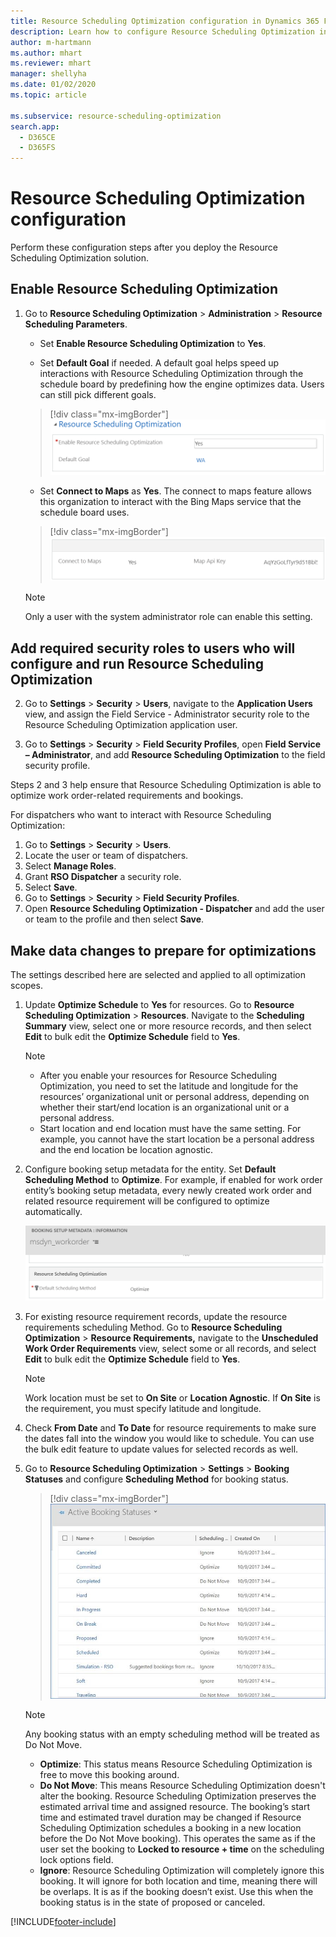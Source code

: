 ```yaml
---
title: Resource Scheduling Optimization configuration in Dynamics 365 Field Service
description: Learn how to configure Resource Scheduling Optimization in Dynamics 365 Field Service
author: m-hartmann
ms.author: mhart
ms.reviewer: mhart
manager: shellyha
ms.date: 01/02/2020
ms.topic: article

ms.subservice: resource-scheduling-optimization
search.app: 
  - D365CE
  - D365FS
---
```


# Resource Scheduling Optimization configuration 

Perform these configuration steps after you deploy the Resource Scheduling Optimization solution.

## Enable Resource Scheduling Optimization

1. Go to **Resource Scheduling Optimization** \> **Administration** \>
    **Resource Scheduling Parameters**.

   - Set **Enable Resource Scheduling Optimization** to **Yes**.

   - Set **Default Goal** if needed. A default goal helps speed up interactions with
     Resource Scheduling Optimization through the schedule board by predefining how the engine optimizes
     data. Users can still pick different goals. 
   > [!div class="mx-imgBorder"]
   > ![Screenshot of "Enable Resource Scheduling Optimization" field set to "Yes" ](media/9311df68c981d7f4c5e984622ca1e244.png)

   - Set **Connect to Maps** as **Yes**. The connect to maps feature allows this
     organization to interact with the Bing Maps service that the schedule board
     uses.
    > [!div class="mx-imgBorder"]
    > ![Screenshot of "Connect to Maps" set as "Yes."](media/c2e5f7299860832f2823f285d0fcd113.png)

     > [!NOTE]
     > Only a user with the system administrator role can enable this setting. 

## Add required security roles to users who will configure and run Resource Scheduling Optimization

2. Go to **Settings** \> **Security** \> **Users**, navigate to the
    **Application Users** view, and assign the Field Service - Administrator
    security role to the Resource Scheduling Optimization application user.

3. Go to **Settings** \> **Security** \> **Field Security Profiles**, open
    **Field Service – Administrator**, and add **Resource Scheduling
    Optimization** to the field security profile.

  Steps 2 and 3 help ensure that Resource Scheduling Optimization is able to optimize work order-related requirements and bookings. 
  
  For dispatchers who want to interact with Resource Scheduling Optimization:
   1. Go to **Settings** \> **Security** \> **Users**.
  2. Locate the user or team of dispatchers.
   3. Select **Manage Roles**.
   4. Grant **RSO Dispatcher** a security role.
  5. Select **Save**.
   6. Go to **Settings** \> **Security** \> **Field Security Profiles**.
   7. Open **Resource Scheduling Optimization - Dispatcher** and add the user or
team to the profile and then select **Save**.

## Make data changes to prepare for optimizations 

The settings described here are selected and applied to all optimization scopes.

1. Update **Optimize Schedule** to **Yes** for resources. Go to
    **Resource Scheduling Optimization** \> **Resources**. Navigate to the
    **Scheduling Summary** view, select one or more resource records, and then
    select **Edit** to bulk edit the **Optimize Schedule** field to **Yes**.

   > [!NOTE]
   > - After you enable your resources for Resource Scheduling Optimization, you need to set the latitude
    and longitude for the resources’ organizational unit or personal address,
    depending on whether their start/end location is an organizational unit or a
    personal address.
   > - Start location and end location must have the same setting. For example,
    you cannot have the start location be a personal address and the end
    location be location agnostic. 
  
2. Configure booking setup metadata for the entity. Set
    **Default Scheduling Method** to **Optimize**. For example, if enabled for
    work order entity’s booking setup metadata, every newly created work order
    and related resource requirement will be configured to optimize
    automatically.
    
    ![Screenshot showing the Booking Setup Metadata, with Default Scheduling Method set to "Optimize."](media/f0d624969f46a29e897670479a546ef6.png)

3. For existing resource requirement records, update the resource
    requirements scheduling Method. Go to **Resource Scheduling
    Optimization** \> **Resource Requirements,** navigate to the **Unscheduled
    Work Order Requirements** view, select some or all records, and select
    **Edit** to bulk edit the **Optimize Schedule** field to **Yes**.

    > [!NOTE]
    > Work location must be set to **On Site** or **Location Agnostic**. If **On Site** is the requirement, you must specify latitude and longitude.  
    
    
4. Check **From Date** and **To Date** for resource requirements to make sure
    the dates fall into the window you would like to schedule. You can use the
    bulk edit feature to update values for selected records as well.

5. Go to **Resource Scheduling Optimization** \> **Settings** \> **Booking
    Statuses** and configure **Scheduling Method** for booking status.
    > [!div class="mx-imgBorder"]
    > ![Screenshot showing active booking statuses.](media/bba178b0bd68c83aee9bb87cb66f19cb.jpg)

    > [!NOTE]
    > Any booking status with an empty scheduling method will be treated as Do Not Move.
    
   - **Optimize**: This status means Resource Scheduling Optimization is free to move this booking around. 
   - **Do Not Move**: This means Resource Scheduling Optimization doesn't alter the booking. Resource Scheduling Optimization preserves the estimated arrival time and assigned resource. The booking’s
    start time and estimated travel duration may be changed if Resource Scheduling Optimization schedules a
    booking in a new location before the Do Not Move booking). This operates the
    same as if the user set the booking to **Locked to resource + time** on the
    scheduling lock options field.
   - **Ignore**: Resource Scheduling Optimization will completely ignore this booking. It will ignore for both
    location and time, meaning there will be overlaps. It is as if the booking
    doesn’t exist. Use this when the booking status is in the state of proposed or canceled.





[!INCLUDE[footer-include](../includes/footer-banner.md)]
